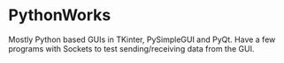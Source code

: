 # PythonWorks
Mostly Python based GUIs in TKinter, PySimpleGUI and PyQt. 
Have a few programs with Sockets to test sending/receiving data from the GUI.
